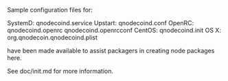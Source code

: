 Sample configuration files for:

SystemD: qnodecoind.service
Upstart: qnodecoind.conf
OpenRC:  qnodecoind.openrc
         qnodecoind.openrcconf
CentOS:  qnodecoind.init
OS X:    org.qnodecoin.qnodecoind.plist

have been made available to assist packagers in creating node packages here.

See doc/init.md for more information.
